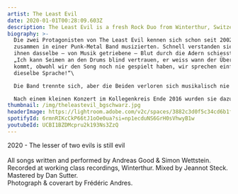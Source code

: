 ```yaml
---
artist: The Least Evil
date: 2020-01-01T00:28:09.603Z
description: The Least Evil is a fresh Rock Duo from Winterthur, Switzerland.
biography: >-
  Die zwei Protagonisten von The Least Evil kennen sich schon seit 2002, als sie
  zusammen in einer Punk-Metal Band musizierten. Schnell verstanden sie, dass in
  ihnen dasselbe – von Musik getriebene – Blut durch die Adern schiesst. Andy:
  „Ich kann Seimen an den Drums blind vertrauen, er weiss wann der Übergang
  kommt, obwohl wir den Song noch nie gespielt haben, wir sprechen einfach
  dieselbe Sprache!“\

  Die Band trennte sich, aber die Beiden verloren sich musikalisch nie aus den Augen. Mittlerweile hat Andy den Bass gegen die Gitarre und die Backvocals gegen den Leadgesang getauscht.\

  Nach einem kleinen Konzert im Kollegenkreis Ende 2016 wurden sie dazu gedrängt ihr Können auf der Bühne zu präsentieren. So schlimm kann es nicht werden, dachten sie sich, und somit war auch der Bandname The Least Evil besiegelt.
thumbnail: /img/theleastevil_bgschwarz.jpg
headerImage: https://lightroom.adobe.com/v2c/spaces/3882c3d0f5c34cd6b1f13f8e828f67bf/assets/72146d01709c68e07fec067883fb8475/revisions/0a9691d25bce4c6eb62f78b638b963fd/renditions/6ba6b098ec0ec07edb1fce001a41d5cc
spotifyId: 6rmnRIKcCkP66tJ1oOe0ua?si=np1ecduNS6GrH0sVhwyB1w
youtubeId: UCBI1BZDMcpru2k193Ns3ZzQ
---
```

2020 - The lesser of two evils is still evil\
\
All songs written and performed by Andreas Good & Simon Wettstein. Recorded at working class recordings, Winterthur. Mixed by Jeannot Steck. Mastered by Dan Sutter.\
Photograph & coverart by Frédéric Andres.